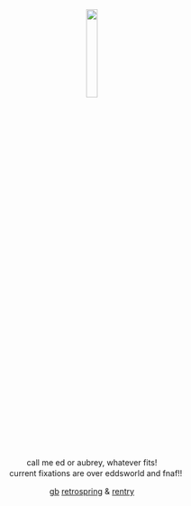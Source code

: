 
　<p align="center" width="100%">
    <img width="20%" src="https://media.discordapp.net/attachments/795171137151434784/1236447334892699678/Untitled1411_20240504184010.png?ex=66380ad0&is=6636b950&hm=fa95df31e06144cde427402dbb3ddfe9268d933f8070f9b6cd15c524517f95b9&=&format=webp&quality=lossless&width=960&height=1060"> 
</p>


<div align="center">
<div align="center">
 call me ed or aubrey, whatever fits!  </div>
　current fixations are over eddsworld and fnaf!!
    
 
[gb](https://faubreze.123guestbook.com/) [retrospring](https://retrospring.net/@eddsworld) & [rentry](https://rentry.co/nansee)
 
  　　　　　　　　  　　　　　　　　
 
 　　　　　　　　  　　　　　　　　  　　　　　 
